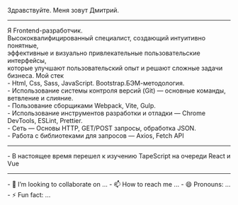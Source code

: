 Здравствуйте. Меня зовут Дмитрий.<br>
<hr>
Я Frontend-разработчик.<br> Высококвалифицированный специалист, создающий интуитивно понятные, <br>эффективные и визуально привлекательные пользовательские интерфейсы, <br>которые улучшают пользовательский опыт и решают сложные задачи бизнеса.
 Мой стек <br>
 - Html, Css, Sass, JavaScript. Bootstrap.БЭМ-методология.<br>
 - Использование системы контроля версий (Git) — основные команды, ветвление и слияние.<br>
 - Пользование сборщиками  Webpack, Vite, Gulp.<br>
 - Использование инструментов разработки и отладки — Chrome DevTools, ESLint, Prettier.<br>
 - Cеть — Основы HTTP, GET/POST запросы, обработка JSON.<br>
 - Работа с библиотеками для запросов — Axios, Fetch API <br>
 <hr>
- В настоящее время перешел к изучению TapeScript на очереди React  и Vue
<hr>
- 💞️ I’m looking to collaborate on ...
- 📫 How to reach me ...
- 😄 Pronouns: ...
- ⚡ Fun fact: ...

<!---
KaZaKDon/KaZaKDon is a ✨ special ✨ repository because its `README.md` (this file) appears on your GitHub profile.
You can click the Preview link to take a look at your changes.
--->
